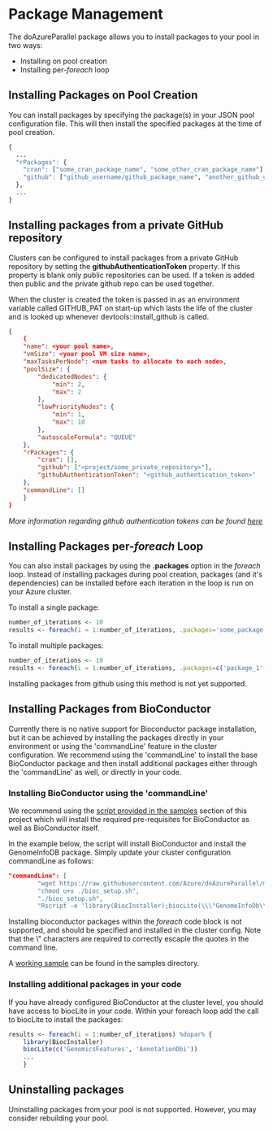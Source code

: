 # Package Management

The doAzureParallel package allows you to install packages to your pool in two ways:
- Installing on pool creation
- Installing per-*foreach* loop

## Installing Packages on Pool Creation
You can install packages by specifying the package(s) in your JSON pool configuration file. This will then install the specified packages at the time of pool creation.

```R
{
  ...
  "rPackages": {
    "cran": ["some_cran_package_name", "some_other_cran_package_name"],
    "github": ["github_username/github_package_name", "another_github_username/another_github_package_name"]
  },
  ...
}
```

## Installing packages from a private GitHub repository

Clusters can be configured to install packages from a private GitHub repository by setting the __githubAuthenticationToken__ property. If this property is blank only public repositories can be used. If a token is added then public and the private github repo can be used together.

When the cluster is created the token is passed in as an environment variable called GITHUB\_PAT on start-up which lasts the life of the cluster and is looked up whenever devtools::install_github is called.

```json
{
    {
    "name": <your pool name>,
    "vmSize": <your pool VM size name>,
    "maxTasksPerNode": <num tasks to allocate to each node>,
    "poolSize": {
        "dedicatedNodes": {
            "min": 2,
            "max": 2
        },
        "lowPriorityNodes": {
            "min": 1,
            "max": 10
        },
        "autoscaleFormula": "QUEUE"
    },
    "rPackages": {
        "cran": [],
        "github": ["<project/some_private_repository>"],
        "githubAuthenticationToken": "<github_authentication_token>"
    },
    "commandLine": []
    }
}
```

_More information regarding github authentication tokens can be found [here](https://help.github.com/articles/creating-a-personal-access-token-for-the-command-line/)_

## Installing Packages per-*foreach* Loop
You can also install packages by using the **.packages** option in the *foreach* loop. Instead of installing packages during pool creation, packages (and it's dependencies) can be installed before each iteration in the loop is run on your Azure cluster.

To install a single package:
```R
number_of_iterations <- 10
results <- foreach(i = 1:number_of_iterations, .packages='some_package') %dopar% { ... }
```

To install multiple packages:
```R
number_of_iterations <- 10
results <- foreach(i = 1:number_of_iterations, .packages=c('package_1', 'package_2')) %dopar% { ... }
```

Installing packages from github using this method is not yet supported.

## Installing Packages from BioConductor
Currently there is no native support for Bioconductor package installation, but it can be achieved by installing the packages directly in your environment or using the 'commandLine' feature in the cluster configuration. We recommend using the 'commandLine' to install the base BioConductor package and then install additional packages either through the 'commandLine' as well, or directly in your code.

### Installing BioConductor using the 'commandLine'

We recommend using the [script provided in the samples](../samples/package_management/bioc_setup.sh) section of this project which will install the required pre-requisites for BioConductor as well as BioConductor itself.

In the example below, the script will install BioConductor and install the GenomeInfoDB package. Simply update your cluster configuration commandLine as follows:
```json
"commandLine": [
        "wget https://raw.githubusercontent.com/Azure/doAzureParallel/master/samples/package_management/bioc_setup.sh",
        "chmod u+x ./bioc_setup.sh",
        "./bioc_setup.sh",
        "Rscript -e 'library(BiocInstaller);biocLite(\\\"GenomeInfoDb\\\");'"]
```

Installing bioconductor packages within the _foreach_ code block is not supported, and should be specified and installed in the cluster config. Note that the \\\" characters are required to correctly escaple the quotes in the command line.

A [working sample](../samples/package_management/bioconductor_cluster.json) can be found in the samples directory.

### Installing additional packages in your code

If you have already configured BioConductor at the cluster level, you should have access to biocLite in your code. Within your foreach loop add the call to biocLite to install the packages:

```r
results <- foreach(i = 1:number_of_iterations) %dopar% { 
    library(BiocInstaller)
    biocLite(c('GenomicsFeatures', 'AnnotationDbi'))
    ...
    }
```

## Uninstalling packages
Uninstalling packages from your pool is not supported. However, you may consider rebuilding your pool.
